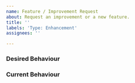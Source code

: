 ```yaml
---
name: Feature / Improvement Request
about: Request an improvement or a new feature.
title: ''
labels: 'Type: Enhancement'
assignees: ''

---
```


### Desired Behaviour

<!--- Explain how the program should behave once the issue has been resolved. -->

### Current Behaviour

<!--- Please provide information about the undesired current behaviour. -->
